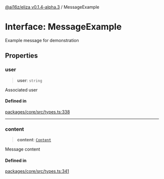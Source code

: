 [@ai16z/eliza v0.1.4-alpha.3](../index.md) / MessageExample

# Interface: MessageExample

Example message for demonstration

## Properties

### user

> **user**: `string`

Associated user

#### Defined in

[packages/core/src/types.ts:338](https://github.com/Ungate-Ai/chitti/blob/main/packages/core/src/types.ts#L338)

***

### content

> **content**: [`Content`](Content.md)

Message content

#### Defined in

[packages/core/src/types.ts:341](https://github.com/Ungate-Ai/chitti/blob/main/packages/core/src/types.ts#L341)
